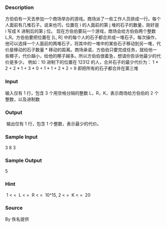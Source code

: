 
### Description
方伯伯有一天去参加一个商场举办的游戏。商场派了一些工作人员排成一行。每个人面前有几堆石子。说来也巧，位置在 i 的人面前的第 j 堆的石子的数量，刚好是 i 写成 K 进制后的第 j 位。
现在方伯伯要玩一个游戏，商场会给方伯伯两个整数 L,R。方伯伯要把位置在 [L, R] 中的每个人的石子都合并成一堆石子。每次操作，他可以选择一个人面前的两堆石子，将其中的一堆中的某些石子移动到另一堆，代价是移动的石子数量 * 移动的距离。商场承诺，方伯伯只要完成任务，就给他一些椰子，代价越小，给他的椰子越多。所以方伯伯很着急，想请你告诉他最少的代价是多少。
例如：10 进制下的位置在 12312 的人，合并石子的最少代价为：
1 * 2 + 2 * 1 + 3 * 0 + 1 * 1 + 2 * 2 = 9
即把所有的石子都合并在第三堆

### Input
输入仅有 1 行，包含 3 个用空格分隔的整数 L，R，K，表示商场给方伯伯的 2 个整数，以及进制数

### Output
 输出仅有 1 行，包含 1 个整数，表示最少的代价。

### Sample Input
3 8 3
### Sample Output
5
### Hint
 1 < =  L < =  R < =  10^15, 2 < =  K < =  20
### Source
By 佚名提供